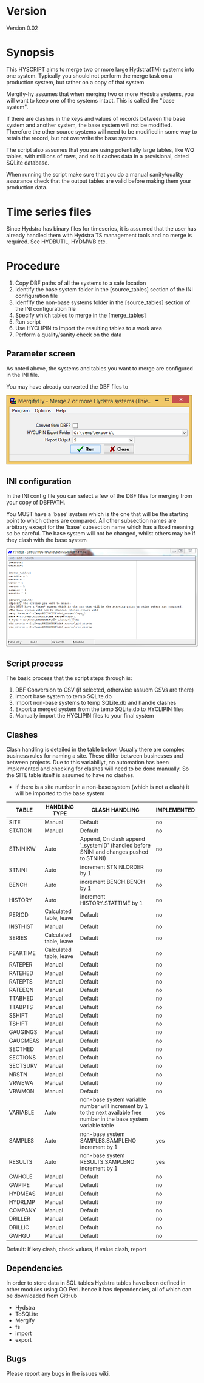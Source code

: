 # Version

Version 0.02

# Synopsis

This HYSCRIPT aims to merge two or more large Hydstra(TM) systems into one system. Typically you should not perform the merge task on a production system, but rather on a copy of that system

Mergify-hy assumes that when merging two or more Hydstra systems, you will want to keep one of the systems intact. This is called the "base system". 

If there are clashes in the keys and values of records between the base system and another system, the base system will not be modified. Therefore the other source systems will need to be modified in some way to retain the record, but not overwrite the base system.

The script also assumes that you are using potentially large tables, like WQ tables, with millions of rows, and so it caches data in a provisional, dated SQLite database.

When running the script make sure that you do a manual sanity/quality assurance check that the output tables are valid before making them your production data.

# Time series files 

Since Hydstra has binary files for timeseries, it is assumed that the user has already handled them with Hydstra TS management tools and no merge is required. See HYDBUTIL, HYDMWB etc.

# Procedure

1. Copy DBF paths of all the systems to a safe location
2. Identify the base system folder in the [source_tables] section of the INI configuration file
3. Idenfify the non-base systems folder in the [source_tables] section of the INI configuration file
4. Specify which tables to merge in the [merge_tables]
5. Run script 
6. Use HYCLIPIN to import the resulting tables to a work area
7. Perform a quality/sanity check on the data 

## Parameter screen

As noted above, the systems and tables you want to merge are configured in the INI file.

You may have already converted the DBF files to 

![Parameter screen](/images/psc.PNG)

## INI configuration

In the INI config file you can select a few of the DBF files for merging from your copy of DBFPATH. 

You MUST have a 'base' system which is the one that will be the starting point to which others are compared. All other subsection names are arbitrary except for the 'base' subsection name which has a fixed meaning so be careful. The base system will not be changed, whilst others may be if they clash with the base system

![INI file](/images/ini.png)

## Script process

The basic process that the script steps through is:

1. DBF Conversion to CSV (if selected, otherwise assuem CSVs are there)
2. Import base system to temp SQLite.db
3. Import non-base systems to temp SQLite.db and handle clashes
4. Export a merged system from the temp SQLite.db to HYCLIPIN files
5. Manually import the HYCLIPIN files to your final system

## Clashes

Clash handling is detailed in the table below. Usually there are complex business rules for naming a site. These differ 
between businesses and between projects. Due to this variabiliyt, no automation has been implemented and checking for clashes will need to be done manually. So the SITE table itself is assumed to have no clashes.

* If there is a site number in a non-base system (which is not a clash) it will be imported to the base system

 
|	TABLE	|	HANDLING TYPE	|	CLASH HANDLING	| IMPLEMENTED 	|
|-----------|-------------------|-------------------|---------------|
|	SITE 	|	 Manual			|	Default			|	no			|
|   STATION	|	 Manual			|	Default			|	no			|
|	    STNINIKW 	|	Auto	|	 Append, On clash append '_systemID' (handled before SNINI and changes pushed to STNINI)	|	no			|
|	    STNINI 	|	Auto	|	 increment STNINI.ORDER by 1	| no				|
|	    BENCH 	|	Auto	|	 increment BENCH.BENCH by 1	|	no			|
|	    HISTORY 	|	Auto	|	 increment HISTORY.STATTIME by 1	|	no			|
|	    PERIOD 	|	 Calculated table, leave	| Default |	no			|
|	    INSTHIST 	|	 Manual	| Default |	no			|
|	    SERIES 	|	 Calculated table, leave 	| Default |	no			|
|	    PEAKTIME 	|	 Calculated table, leave 	| Default |	no			|
|	    RATEPER 	|	 Manual	| Default |	no			|
|	    RATEHED 	|	 Manual	| Default |	no			|
|	    RATEPTS 	|	 Manual	| Default |	no			|
|	    RATEEQN 	|	 Manual	| Default |	no			|
|	    TTABHED 	|	 Manual	| Default |	no			|
|	    TTABPTS 	|	 Manual	| Default |	no			|
|	    SSHIFT 	|	 Manual	|	Default	|		no		|
|	    TSHIFT 	|	 Manual	|	Default	|		no		|
|	    GAUGINGS 	|	 Manual	|	Default	|	no			|
|	    GAUGMEAS 	|	 Manual	|	Default	|	no			|
|	    SECTHED 	|	 Manual	|	Default	|	no			|
|	    SECTIONS 	|	 Manual	|	Default	|	no			|
|	    SECTSURV 	|	 Manual	|	Default	|	no			|
|	    NRSTN 	|	 Manual	|	Default	|	no			|
|	    VRWEWA 	|	 Manual	|	Default	|	no			|
|	    VRWMON 	|	 Manual	|	Default	|	no			|
|	    VARIABLE	|	 Auto	|	non-base system variable number will increment by 1 to the next available free number in the base system variable table	|	yes			|
|	    SAMPLES	|	 Auto	|	non-base system SAMPLES.SAMPLENO increment by 1	|	yes			|
|	    RESULTS	|	 Auto	|	non-base system RESULTS.SAMPLENO increment by 1	|	yes			|
|	GWHOLE 	|	 Manual			|	Default				|	no			|
|	GWPIPE 	|	 Manual			|	Default				|	no			|
|	HYDMEAS 	|	 Manual			| Default				|	no			|
|	HYDRLMP 	|	 Manual			| Default				|	no			|
|	COMPANY 	|	 Manual			| Default				|	no			|
|	DRILLER 	|	 Manual			| Default				|	no			|
|	DRILLIC 	|	 Manual			| Default				|	no			|
|	GWHGU	 	|	 Manual			| Default				|	no			|


Default: If key clash, check values, if value clash, report


## Dependencies

In order to store data in SQL tables Hydstra tables have been defined in other modules using OO Perl. hence it has dependencies, all of which can be downloaded from GitHub

* Hydstra
* ToSQLite
* Mergify
* fs
* import
* export
 
## Bugs

Please report any bugs in the issues wiki.

